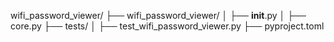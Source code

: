wifi_password_viewer/
├── wifi_password_viewer/
│   ├── __init__.py
│   ├── core.py
├── tests/
│   ├── test_wifi_password_viewer.py
├── pyproject.toml